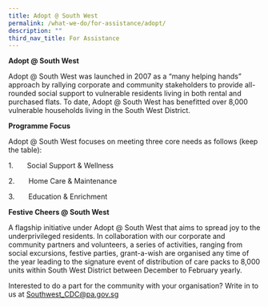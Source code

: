 ```yaml
---
title: Adopt @ South West
permalink: /what-we-do/for-assistance/adopt/
description: ""
third_nav_title: For Assistance
---
```

**Adopt @ South West**

Adopt @ South West was launched in 2007 as a “many helping hands” approach by rallying corporate and community stakeholders to provide all-rounded social support to vulnerable residents living in both rental and purchased flats. To date, Adopt @ South West has benefitted over 8,000 vulnerable households living in the South West District.

**Programme Focus**

Adopt @ South West focuses on meeting three core needs as follows (keep the table):

1.       Social Support & Wellness

2.       Home Care & Maintenance

3.       Education & Enrichment

**Festive Cheers @ South West**

A flagship initiative under Adopt @ South West that aims to spread joy to the underprivileged residents. In collaboration with our corporate and community partners and volunteers, a series of activities, ranging from social excursions, festive parties, grant-a-wish are organised any time of the year leading to the signature event of distribution of care packs to 8,000 units within South West District between December to February yearly.

Interested to do a part for the community with your organisation? Write in to us at [Southwest\_CDC@pa.gov.sg](mailto:Southwest_CDC@pa.gov.sg)